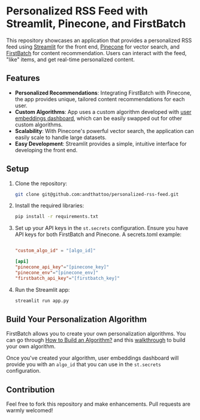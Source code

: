 # Personalized RSS Feed with Streamlit, Pinecone, and FirstBatch

This repository showcases an application that provides a personalized RSS feed using [Streamlit](https://streamlit.io/) for the front end, [Pinecone](https://www.pinecone.io/) for vector search, and [FirstBatch](https://www.firstbatch.xyz/) for content recommendation. Users can interact with the feed, "like" items, and get real-time personalized content.

## Features

- **Personalized Recommendations**: Integrating FirstBatch with Pinecone, the app provides unique, tailored content recommendations for each user.
- **Custom Algorithms**: App uses a custom algorithm developed with [user embeddings dashboard](https://userembeddings.firstbatch.xyz), which can be easily swapped out for other custom algorithms.
- **Scalability**: With Pinecone's powerful vector search, the application can easily scale to handle large datasets.
- **Easy Development**: Streamlit provides a simple, intuitive interface for developing the front end.
## Setup

1. Clone the repository:
   ```bash
   git clone git@github.com:andthattoo/personalized-rss-feed.git
   ```

2. Install the required libraries:
   ```bash
   pip install -r requirements.txt
   ```

3. Set up your API keys in the `st.secrets` configuration. Ensure you have API keys for both FirstBatch and Pinecone. A secrets.toml example:
    ```toml
   
    "custom_algo_id" = "[algo_id]"
   
    [api]
    "pinecone_api_key"="[pinecone_key]"
    "pinecone_env"="[pinecone_env]"
    "firstbatch_api_key"="[firstbatch_key]"
    ```

4. Run the Streamlit app:
   ```bash
   streamlit run app.py
   ```

## Build Your Personalization Algorithm
FirstBatch allows you to create your own personalization algorithms.
You can go through [How to Build an Algorithm?](https://firstbatch.gitbook.io/user-embeddings/user-embeddings-personal-navigation-for-llms/how-to-build-an-algorithm) and this [walkthrough](https://app.storylane.io/share/ui1h5umftbaz) to build your own algorithm.

Once you've created your algorithm, user embeddings dashboard will provide you with an `algo_id` that you can use in the `st.secrets` configuration.

## Contribution

Feel free to fork this repository and make enhancements. Pull requests are warmly welcomed!